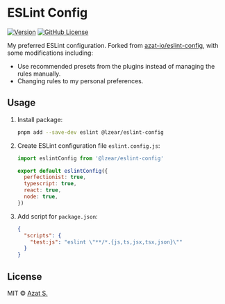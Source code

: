 # ESLint Config

[![Version](https://img.shields.io/npm/v/@lzear/eslint-config.svg?color=4a32c3&labelColor=26272b)](https://npmjs.com/package/@lzear/eslint-configt)
[![GitHub License](https://img.shields.io/badge/license-MIT-232428.svg?color=4a32c3&labelColor=26272b)](https://github.com/azat-io/eslint-config/blob/main/license.md)

My preferred ESLint configuration. Forked from [azat-io/eslint-config](https://github.com/azat-io/eslint-config), with some modifications including:

- Use recommended presets from the plugins instead of managing the rules manually.
- Changing rules to my personal preferences.

## Usage

1. Install package:

   ```sh
   pnpm add --save-dev eslint @lzear/eslint-config
   ```

2. Create ESLint configuration file `eslint.config.js`:

   ```js
   import eslintConfig from '@lzear/eslint-config'

   export default eslintConfig({
     perfectionist: true,
     typescript: true,
     react: true,
     node: true,
   })
   ```

3. Add script for `package.json`:

   ```json
   {
     "scripts": {
       "test:js": "eslint \"**/*.{js,ts,jsx,tsx,json}\""
     }
   }
   ```

## License

MIT &copy; [Azat S.](https://azat.io)
